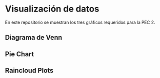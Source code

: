 # Visualización de datos
En este repositorio se muestran los tres gráficos requeridos para la PEC 2.
## Diagrama de Venn

## Pie Chart

## Raincloud Plots


